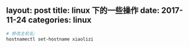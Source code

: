 layout: post
title: linux 下的一些操作
date: 2017-11-24
categories: linux
---
````bash
# 修改主机名:
hostnamectl set-hostname xiaolizi
````
